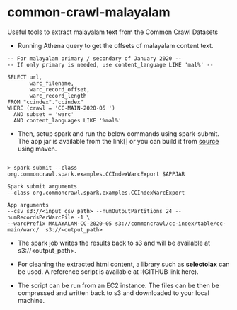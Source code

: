 # common-crawl-malayalam
Useful tools to extract malayalam text from the Common Crawl Datasets


*  Running Athena query to get the offsets of malayalam content text.

```
-- For malayalam primary / secondary of January 2020 --
-- If only primary is needed, use content_language LIKE 'mal%' --

SELECT url,
       warc_filename,
       warc_record_offset,
       warc_record_length
FROM "ccindex"."ccindex"
WHERE (crawl = 'CC-MAIN-2020-05 ')
  AND subset = 'warc'
  AND content_languages LIKE '%mal%'
```


*  Then, setup spark and run the below commands using spark-submit. The app jar is available from the link[] or you can build it from [source](https://github.com/commoncrawl/cc-index-table) using maven.


```

> spark-submit --class org.commoncrawl.spark.examples.CCIndexWarcExport $APPJAR

Spark submit arguments 
--class org.commoncrawl.spark.examples.CCIndexWarcExport 

App arguments 
--csv s3://<input_csv_path> --numOutputPartitions 24 --numRecordsPerWarcFile -1 \  
--warcPrefix MALAYALAM-CC-2020-05 s3://commoncrawl/cc-index/table/cc-main/warc/  s3://<output_path>
```

* The spark job writes the results back to s3 and will be available at s3://<output_path>. 

* For cleaning the extracted html content, a library such as **selectolax** can be used. A reference script is available at :(GITHUB link here).

* The script can be run from an EC2 instance. The files can be then be compressed and written back to s3 and downloaded to your local machine.

